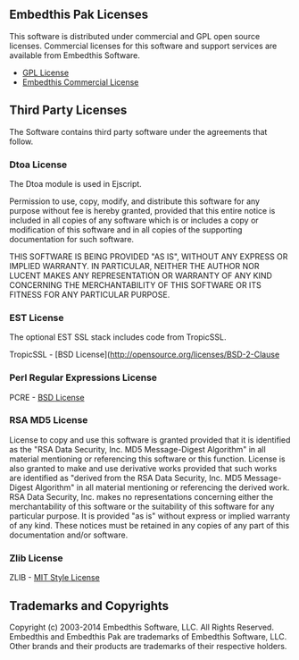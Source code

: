 Embedthis Pak Licenses
---

This software is distributed under commercial and GPL open source licenses.
Commercial licenses for this software and support services are available 
from Embedthis Software.

* [GPL License](http://www.gnu.org/licenses/gpl-2.0.html)
* [Embedthis Commercial License](http://embedthis.com/licensing/)

Third Party Licenses
---

The Software contains third party software under the agreements that follow.

###  Dtoa License

The Dtoa module is used in Ejscript.

Permission to use, copy, modify, and distribute this software for any purpose 
without fee is hereby granted, provided that this entire notice is included 
in all copies of any software which is or includes a copy or modification of 
this software and in all copies of the supporting documentation for such 
software.

THIS SOFTWARE IS BEING PROVIDED "AS IS", WITHOUT ANY EXPRESS OR IMPLIED 
WARRANTY. IN PARTICULAR, NEITHER THE AUTHOR NOR LUCENT MAKES ANY REPRESENTATION
OR WARRANTY OF ANY KIND CONCERNING THE MERCHANTABILITY OF THIS SOFTWARE OR ITS 
FITNESS FOR ANY PARTICULAR PURPOSE.

### EST License

The optional EST SSL stack includes code from TropicSSL.

TropicSSL - [BSD License](http://opensource.org/licenses/BSD-2-Clause

### Perl Regular Expressions License

PCRE - [BSD License](http://opensource.org/licenses/BSD-2-Clause)

### RSA MD5 License

License to copy and use this software is granted provided that it is identified 
as the "RSA Data Security, Inc. MD5 Message-Digest Algorithm" in all material 
mentioning or referencing this software or this function. License is also 
granted to make and use derivative works provided that such works are 
identified as "derived from the RSA Data Security, Inc. MD5 Message-Digest 
Algorithm" in all material mentioning or referencing the derived work. RSA Data
Security, Inc. makes no representations concerning either the merchantability 
of this software or the suitability of this software for any particular 
purpose. It is provided "as is" without express or implied warranty of any 
kind. These notices must be retained in any copies of any part of this 
documentation and/or software. 

### Zlib License

ZLIB - [MIT Style License](http://www.zlib.net/zlib_license.html)

Trademarks and Copyrights
---
Copyright (c) 2003-2014 Embedthis Software, LLC. All Rights Reserved.
Embedthis and Embedthis Pak are trademarks of Embedthis Software, LLC.
Other brands and their products are trademarks of their respective holders.
